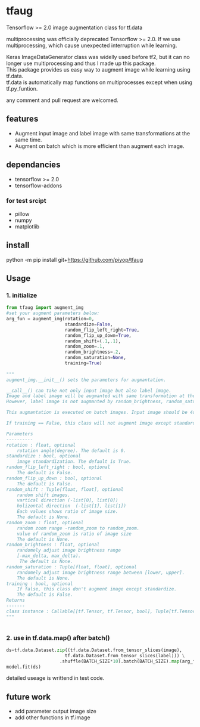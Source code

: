 # tfaug
Tensorflow >= 2.0 image augmentation class for tf.data

multiprocessing was officially deprecated Tensorflow >= 2.0. 
If we use multiprocessing, which cause unexpected interruption while learning.

Keras ImageDataGenerator class was widelly used before tf2, but it can no longer use multiprocessing and thus I made up this package.   
This package provides us easy way to augment image while learning using tf.data.   
tf.data is automatically map functions on multiprocesses except when using tf.py_funtion.  

any comment and pull request are welcomed.

## features
 * Augment input image and label image with same transformations at the same time.
 * Augment on batch which is more efficient than augment each image.

## dependancies
 * tensorflow >= 2.0
 * tensorflow-addons
### for test srcipt
 * pillow
 * numpy
 * matplotlib

## install
python -m pip install git+https://github.com/piyop/tfaug

## Usage
### 1. initialize
```python  
from tfaug import augment_img 
#set your augment parameters below:
arg_fun = augment_img(rotation=0, 
                      standardize=False,
                      random_flip_left_right=True,
                      random_flip_up_down=True, 
                      random_shift=(.1,.1), 
                      random_zoom=.1,
                      random_brightness=.2,
                      random_saturation=None,
                      training=True) 
                      
"""
augment_img.__init__() sets the parameters for augmantation.

__call__() can take not only input image but also label image.
Image and label image will be augmanted with same transformation at the same time.
However, label image is not augmanted by random_brightness, random_saturation, standardize

This augmantation is executed on batch images. Input image should be 4d Tensor(batch, x, y, channel)

If training == False, this class will not augment image except standardize. 

Parameters
----------
rotation : float, optional
    rotation angle(degree). The default is 0.
standardize : bool, optional
    image standardization. The default is True.
random_flip_left_right : bool, optional
    The default is False.
random_flip_up_down : bool, optional
    The default is False.
random_shift : Tuple[float, float], optional
    random shift images.
    vartical direction (-list[0], list[0])
    holizontal direction  (-list[1], list[1])
    Each values shows ratio of image size.
    The default is None.
random_zoom : float, optional
    random zoom range -random_zoom to random_zoom.
    value of random_zoom is ratio of image size
    The default is None.
random_brightness : float, optional
    randomely adjust image brightness range 
    [-max_delta, max_delta). 
     The default is None.
random_saturation : Tuple[float, float], optional
    randomely adjust image brightness range between [lower, upper]. 
    The default is None.
training : bool, optional
    If false, this class don't augment image except standardize. 
    The default is False.
Returns
-------
class instance : Callable[[tf.Tensor, tf.Tensor, bool], Tuple[tf.Tensor,tf.Tensor]]
"""                     
 
```

### 2. use in tf.data.map() after batch()
```python 
ds=tf.data.Dataset.zip((tf.data.Dataset.from_tensor_slices(image),
                      tf.data.Dataset.from_tensor_slices(label))) \
                    .shuffle(BATCH_SIZE*10).batch(BATCH_SIZE).map(arg_fun)
model.fit(ds)
```

detailed useage is writtend in test code.


## future work
 * add parameter output image size
 * add other functions in tf.image
